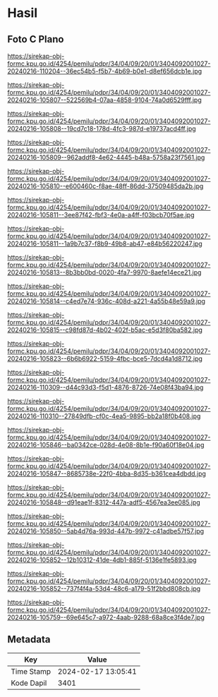 # Hasil

## Foto C Plano

https://sirekap-obj-formc.kpu.go.id/4254/pemilu/pdpr/34/04/09/20/01/3404092001027-20240216-110204--36ec54b5-f5b7-4b69-b0e1-d8ef656dcb1e.jpg

https://sirekap-obj-formc.kpu.go.id/4254/pemilu/pdpr/34/04/09/20/01/3404092001027-20240216-105807--522569b4-07aa-4858-9104-74a0d6529fff.jpg

https://sirekap-obj-formc.kpu.go.id/4254/pemilu/pdpr/34/04/09/20/01/3404092001027-20240216-105808--19cd7c18-178d-4fc3-987d-e19737acd4ff.jpg

https://sirekap-obj-formc.kpu.go.id/4254/pemilu/pdpr/34/04/09/20/01/3404092001027-20240216-105809--962addf8-4e62-4445-b48a-5758a23f7561.jpg

https://sirekap-obj-formc.kpu.go.id/4254/pemilu/pdpr/34/04/09/20/01/3404092001027-20240216-105810--e600460c-f8ae-48ff-86dd-37509485da2b.jpg

https://sirekap-obj-formc.kpu.go.id/4254/pemilu/pdpr/34/04/09/20/01/3404092001027-20240216-105811--3ee87f42-fbf3-4e0a-a4ff-f03bcb70f5ae.jpg

https://sirekap-obj-formc.kpu.go.id/4254/pemilu/pdpr/34/04/09/20/01/3404092001027-20240216-105811--1a9b7c37-f8b9-49b8-ab47-e84b56220247.jpg

https://sirekap-obj-formc.kpu.go.id/4254/pemilu/pdpr/34/04/09/20/01/3404092001027-20240216-105813--8b3bb0bd-0020-4fa7-9970-8aefe14ece21.jpg

https://sirekap-obj-formc.kpu.go.id/4254/pemilu/pdpr/34/04/09/20/01/3404092001027-20240216-105814--c4ed7e74-936c-408d-a221-4a55b48e59a9.jpg

https://sirekap-obj-formc.kpu.go.id/4254/pemilu/pdpr/34/04/09/20/01/3404092001027-20240216-105815--c98fd87d-4b02-402f-b5ac-e5d3f80ba582.jpg

https://sirekap-obj-formc.kpu.go.id/4254/pemilu/pdpr/34/04/09/20/01/3404092001027-20240216-105823--6b6b6922-5159-4fbc-bce5-7dcd4a1d8712.jpg

https://sirekap-obj-formc.kpu.go.id/4254/pemilu/pdpr/34/04/09/20/01/3404092001027-20240216-110309--d44c93d3-f5d1-4876-8726-74e08f43ba94.jpg

https://sirekap-obj-formc.kpu.go.id/4254/pemilu/pdpr/34/04/09/20/01/3404092001027-20240216-110310--27849dfb-cf0c-4ea5-9895-bb2a18f0b408.jpg

https://sirekap-obj-formc.kpu.go.id/4254/pemilu/pdpr/34/04/09/20/01/3404092001027-20240216-105846--ba0342ce-028d-4e08-8b1e-f90a60f18e04.jpg

https://sirekap-obj-formc.kpu.go.id/4254/pemilu/pdpr/34/04/09/20/01/3404092001027-20240216-105847--8685738e-22f0-4bba-8d35-b361cea4dbdd.jpg

https://sirekap-obj-formc.kpu.go.id/4254/pemilu/pdpr/34/04/09/20/01/3404092001027-20240216-105848--d91eae1f-8312-447a-adf5-4567ea3ee085.jpg

https://sirekap-obj-formc.kpu.go.id/4254/pemilu/pdpr/34/04/09/20/01/3404092001027-20240216-105850--5ab4d76a-993d-447b-9972-c41adbe57f57.jpg

https://sirekap-obj-formc.kpu.go.id/4254/pemilu/pdpr/34/04/09/20/01/3404092001027-20240216-105852--12b10312-41de-4db1-885f-5136e1fe5893.jpg

https://sirekap-obj-formc.kpu.go.id/4254/pemilu/pdpr/34/04/09/20/01/3404092001027-20240216-105852--737f4f4a-53d4-48c6-a179-51f2bbd808cb.jpg

https://sirekap-obj-formc.kpu.go.id/4254/pemilu/pdpr/34/04/09/20/01/3404092001027-20240216-105759--69e645c7-a972-4aab-9288-68a8ce3f4de7.jpg


## Metadata

| Key        | Value               |
| ---------- | ------------------- |
| Time Stamp | 2024-02-17 13:05:41 |
| Kode Dapil | 3401                |



